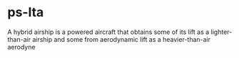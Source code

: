 # ps-lta
A hybrid airship is a powered aircraft that obtains some of its lift as a lighter-than-air airship and some from aerodynamic lift as a heavier-than-air aerodyne
